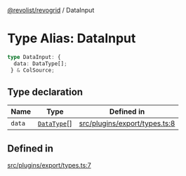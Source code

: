 [@revolist/revogrid](README.md) / DataInput

# Type Alias: DataInput

```ts
type DataInput: {
  data: DataType[];
 } & ColSource;
```

## Type declaration

| Name | Type | Defined in |
| ------ | ------ | ------ |
| `data` | [`DataType`](TypeAlias.DataType.md)[] | [src/plugins/export/types.ts:8](https://github.com/revolist/revogrid/blob/b38c1177864e6fa9f2bec506ea55d1b2f7e35679/src/plugins/export/types.ts#L8) |

## Defined in

[src/plugins/export/types.ts:7](https://github.com/revolist/revogrid/blob/b38c1177864e6fa9f2bec506ea55d1b2f7e35679/src/plugins/export/types.ts#L7)
